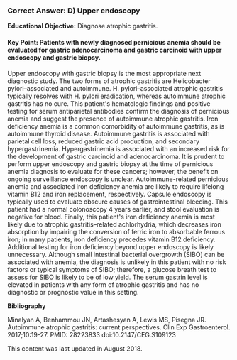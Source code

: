
### Correct Answer: D) Upper endoscopy 

**Educational Objective:** Diagnose atrophic gastritis.

#### **Key Point:** Patients with newly diagnosed pernicious anemia should be evaluated for gastric adenocarcinoma and gastric carcinoid with upper endoscopy and gastric biopsy.

Upper endoscopy with gastric biopsy is the most appropriate next diagnostic study. The two forms of atrophic gastritis are Helicobacter pylori–associated and autoimmune. H. pylori–associated atrophic gastritis typically resolves with H. pylori eradication, whereas autoimmune atrophic gastritis has no cure. This patient's hematologic findings and positive testing for serum antiparietal antibodies confirm the diagnosis of pernicious anemia and suggest the presence of autoimmune atrophic gastritis. Iron deficiency anemia is a common comorbidity of autoimmune gastritis, as is autoimmune thyroid disease. Autoimmune gastritis is associated with parietal cell loss, reduced gastric acid production, and secondary hypergastrinemia. Hypergastrinemia is associated with an increased risk for the development of gastric carcinoid and adenocarcinoma. It is prudent to perform upper endoscopy and gastric biopsy at the time of pernicious anemia diagnosis to evaluate for these cancers; however, the benefit on ongoing surveillance endoscopy is unclear. Autoimmune-related pernicious anemia and associated iron deficiency anemia are likely to require lifelong vitamin B12 and iron replacement, respectively.
Capsule endoscopy is typically used to evaluate obscure causes of gastrointestinal bleeding. This patient had a normal colonoscopy 4 years earlier, and stool evaluation is negative for blood. Finally, this patient's iron deficiency anemia is most likely due to atrophic gastritis–related achlorhydria, which decreases iron absorption by impairing the conversion of ferric iron to absorbable ferrous iron; in many patients, iron deficiency precedes vitamin B12 deficiency. Additional testing for iron deficiency beyond upper endoscopy is likely unnecessary.
Although small intestinal bacterial overgrowth (SIBO) can be associated with anemia, the diagnosis is unlikely in this patient with no risk factors or typical symptoms of SIBO; therefore, a glucose breath test to assess for SIBO is likely to be of low yield.
The serum gastrin level is elevated in patients with any form of atrophic gastritis and has no diagnostic or prognostic value in this setting.

**Bibliography**

Minalyan A, Benhammou JN, Artashesyan A, Lewis MS, Pisegna JR. Autoimmune atrophic gastritis: current perspectives. Clin Exp Gastroenterol. 2017;10:19-27. PMID: 28223833 doi:10.2147/CEG.S109123

This content was last updated in August 2018.